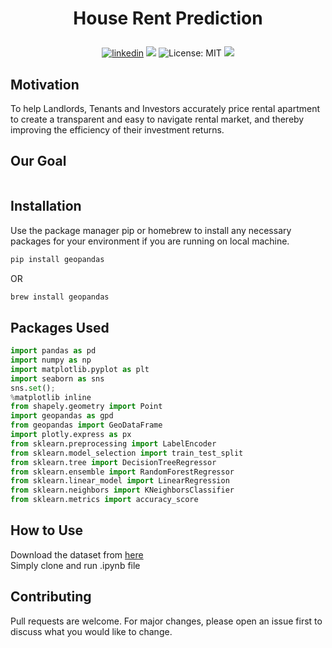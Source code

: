 # <p align="center">House Rent Prediction</p>
<p align="center"> 
<a href="https://www.linkedin.com/in/roy-ashish">
<img alt="linkedin" src="https://img.shields.io/badge/-ashishroy-blue?style=flat&logo=Linkedin&logoColor=white&link=https://www.linkedin.com/in/roy-ashish"></a>
<img src="https://img.shields.io/badge/Version-1.0.0-blue" />
<img alt="License: MIT" src="https://img.shields.io/badge/license-MIT-yellow.svg" target="_blank" />
<img src="https://img.shields.io/badge/Python-100%25-yellow?style=flat&logo=python&logoColor=yellow" />
</p>

## Motivation

To help Landlords, Tenants and Investors accurately price rental apartment to create a transparent and easy to navigate rental market, and thereby improving the efficiency of their investment returns.

## Our Goal

<img scr="https://github.com/royashishneu/House_Rent_Prediction/blob/main/Screen%20Shot%202022-02-10%20at%204.24.01%20PM.png">

## Installation

Use the package manager pip or homebrew to install any necessary packages for your environment if you are running on local machine.

```bash
pip install geopandas
```
OR
```bash
brew install geopandas
```
## Packages Used

```python
import pandas as pd
import numpy as np
import matplotlib.pyplot as plt
import seaborn as sns
sns.set();
%matplotlib inline
from shapely.geometry import Point
import geopandas as gpd
from geopandas import GeoDataFrame
import plotly.express as px
from sklearn.preprocessing import LabelEncoder
from sklearn.model_selection import train_test_split
from sklearn.tree import DecisionTreeRegressor
from sklearn.ensemble import RandomForestRegressor
from sklearn.linear_model import LinearRegression
from sklearn.neighbors import KNeighborsClassifier
from sklearn.metrics import accuracy_score
```

## How to Use

Download the dataset from <a href="https://www.dropbox.com/error">here</a><br>
Simply clone and run .ipynb file

## Contributing
Pull requests are welcome. For major changes, please open an issue first to discuss what you would like to change.
